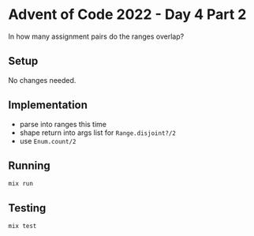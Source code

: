 # Advent of Code 2022 - Day 4 Part 2

In how many assignment pairs do the ranges overlap?

## Setup

No changes needed.

## Implementation

* parse into ranges this time
* shape return into args list for `Range.disjoint?/2`
* use `Enum.count/2`

## Running

`mix run`

## Testing

`mix test`

